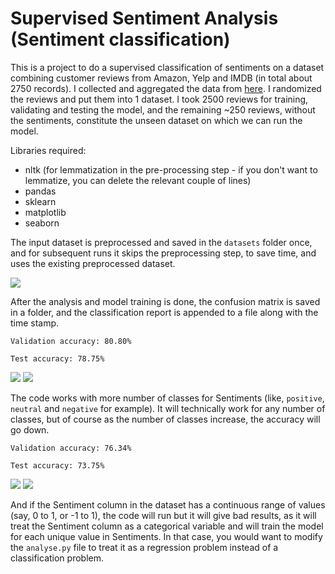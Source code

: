 # Supervised Sentiment Analysis (Sentiment classification)

This is a project to do a supervised classification of sentiments on a dataset combining customer reviews from Amazon, Yelp and IMDB (in total about 2750 records). I collected and aggregated the data from [here](https://www.kaggle.com/marklvl/sentiment-labelled-sentences-data-set). I randomized the reviews and put them into 1 dataset. I took 2500 reviews for training, validating and testing the model, and the remaining ~250 reviews, without the sentiments, constitute the unseen dataset on which we can run the model.

Libraries required:
* nltk (for lemmatization in the pre-processing step - if you don't want to lemmatize, you can delete the relevant couple of lines)
* pandas
* sklearn
* matplotlib
* seaborn

The input dataset is preprocessed and saved in the `datasets` folder once, and for subsequent runs it skips the preprocessing step, to save time, and uses the existing preprocessed dataset.

![](https://user-images.githubusercontent.com/39755678/61920373-f0655b00-af8b-11e9-932d-3c96e2e7ea77.png)

After the analysis and model training is done, the confusion matrix is saved in a folder, and the classification report is appended to a file along with the time stamp.

`Validation accuracy: 80.80%`

`Test accuracy: 78.75%`

![](https://user-images.githubusercontent.com/39755678/61866163-4348ff00-af07-11e9-8fcd-c6fcc06529f3.png)
![](https://user-images.githubusercontent.com/39755678/61919839-f78b6980-af89-11e9-91a7-07cd48c7cd48.png)

The code works with more number of classes for Sentiments (like, `positive`, `neutral` and `negative` for example). It will technically work for any number of classes, but of course as the number of classes increase, the accuracy will go down. 

`Validation accuracy: 76.34%`

`Test accuracy: 73.75%`

![](https://user-images.githubusercontent.com/39755678/61920108-fe66ac00-af8a-11e9-803c-b2c47eef4de0.png)
![](https://user-images.githubusercontent.com/39755678/61920186-4ede0980-af8b-11e9-9ab5-69038033d190.png)

And if the Sentiment column in the dataset has a continuous range of values (say, 0 to 1, or -1 to 1), the code will run but it will give bad results, as it will treat the Sentiment column as a categorical variable and will train the model for each unique value in Sentiments. In that case, you would want to modify the `analyse.py` file to treat it as a regression problem instead of a classification problem.
